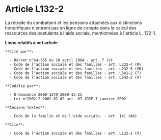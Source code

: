 # Article L132-2

La retraite du combattant et les pensions attachées aux distinctions honorifiques n'entrent pas en ligne de compte dans le
calcul des ressources des postulants à l'aide sociale, mentionnées à l'article L. 132-1.

**Liens relatifs à cet article**

	**Cité par**:

	  - Décret n°64-355 du 20 avril 1964 - art. 7 (V)
	  - Code de l'action sociale et des familles - art. L232-4 (M)
	  - Code de l'action sociale et des familles - art. L232-8 (VD)
	  - Code de l'action sociale et des familles - art. L541-2 (T)
	  - Code de l'action sociale et des familles - art. L542-2 (V)

	**Codifié par**:

	  - Ordonnance 2000-1249 2000-12-21
	  - Loi n°2002-2 2002-01-02 art. 87 JORF 3 janvier 2002

	**Anciens textes**:

	  - Code de la famille et de l'aide sociale. - art. 141 (Ab)

	**Cite**:

	  - Code de l'action sociale et des familles - art. L132-1 (V)
